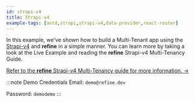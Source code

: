 ```yaml
---
id: strapi-v4
title: Strapi-v4
example-tags: [antd,strapi,strapi-v4,data-provider,react-router]
---
```


In this example, we've shown how to build a Multi-Tenant app using the [Strapi-v4](https://strapi.io/) and **refine** in a simple manner. You can learn more by taking a look at the Live Example and reading the **refine** Strapi-v4 Multi-Tenancy Guide.

[Refer to the **refine** Strapi-v4 Multi-Tenancy guide for more information. →](/docs/advanced-tutorials/multi-tenancy/strapi/)

:::note Demo Credentials
Email: `demo@refine.dev`

Password: `demodemo`
:::

<CodeSandboxExample path="multi-tenancy-strapi" />
